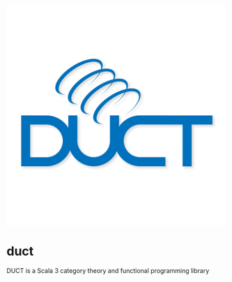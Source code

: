 ![Duct Logo](./ductlogo.png)
# duct
DUCT is a Scala 3 category theory and functional programming library
